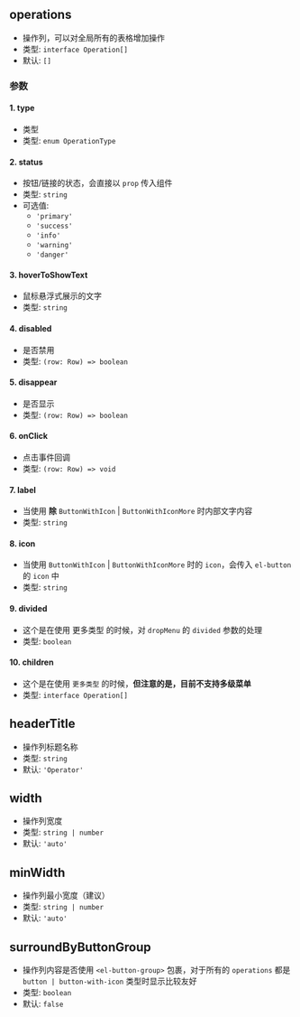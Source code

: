 ## operations
- 操作列，可以对全局所有的表格增加操作
- 类型: `interface Operation[]`
- 默认: `[]`

### 参数
#### 1. type
- 类型
- 类型: `enum OperationType`

#### 2. status
- 按钮/链接的状态，会直接以 `prop` 传入组件
- 类型: `string`
- 可选值:
    - `'primary'`
    - `'success'`
    - `'info'`
    - `'warning'`
    - `'danger'`

#### 3. hoverToShowText
- 鼠标悬浮式展示的文字
- 类型: `string`

#### 4. disabled
- 是否禁用
- 类型: `(row: Row) => boolean`

#### 5. disappear
- 是否显示
- 类型: `(row: Row) => boolean`

#### 6. onClick
- 点击事件回调
- 类型: `(row: Row) => void`

#### 7. label
- 当使用 **除** `ButtonWithIcon` | `ButtonWithIconMore` 时内部文字内容
- 类型: `string`

#### 8. icon
- 当使用 `ButtonWithIcon` | `ButtonWithIconMore` 时的 `icon`，会传入 `el-button` 的 `icon` 中
- 类型: `string`

#### 9. divided
- 这个是在使用 更多类型 的时候，对 `dropMenu` 的 `divided` 参数的处理
- 类型: `boolean`

#### 10. children
- 这个是在使用 `更多类型` 的时候，**但注意的是，目前不支持多级菜单**
- 类型: `interface Operation[]`

## headerTitle
- 操作列标题名称
- 类型: `string`
- 默认: `'Operator'`

## width
- 操作列宽度
- 类型: `string | number`
- 默认: `'auto'`

## minWidth
- 操作列最小宽度（建议）
- 类型: `string | number`
- 默认: `'auto'`

## surroundByButtonGroup
- 操作列内容是否使用 `<el-button-group>` 包裹，对于所有的 `operations` 都是 `button | button-with-icon` 类型时显示比较友好
- 类型: `boolean`
- 默认: `false`
